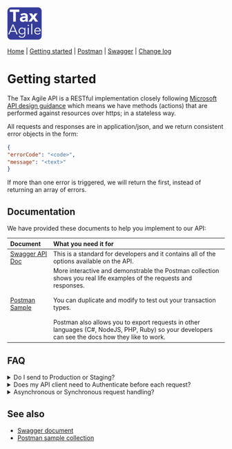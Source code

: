 <img src="../docs/Tax_Agile_Logo_White_on_Purple.png" width="80">

[Home](../README.md) \| [Getting started](getting-started.md)  \|  [Postman](postman.md) \| [Swagger](swagger/index.html) \| [Change log](changelog.md)

# Getting started
The Tax Agile API is a RESTful implementation closely following [Microsoft API design guidance](https://docs.microsoft.com/en-us/azure/architecture/best-practices/api-design) 
which means we have methods (actions) that are performed against resources over https; in a stateless way.

All requests and responses are in application/json, and we return consistent error objects in the form:
```json
{
"errorCode": "<code>",
"message": "<text>"
}
```
If more than one error is triggered, we will return the first, instead of returning an array of errors. 

## Documentation
We have provided these documents to help you implement to our API:

| Document                              | What you need it for                                                                                                                                                                                                                                                                                                                                           |
|:--------------------------------------|:---------------------------------------------------------------------------------------------------------------------------------------------------------------------------------------------------------------------------------------------------------------------------------------------------------------------------------------------------------------|
| [Swagger API Doc](swagger/index.html) | This is a standard for developers and it contains all of the options available on the API.                                                                                                                                                                                                                                                                     |
| [Postman Sample](postman.md)          | More interactive and demonstrable the Postman collection shows you real life examples of the requests and responses. <br /><br />You can duplicate and modify to test out your transaction types. <br /><br />Postman also allows you to export requests in other languages (C#, NodeJS, PHP, Ruby) so your developers can see the docs how they like to work. |

## FAQ
<details><summary>Do I send to Production or Staging?</summary>
<p>
<br />
Both environments will function the same, however you will have a different set of credentials for 
the two environments. 
<br />
If you want to make requests that are not saved, you can omit the `commit=true` parameter on the POST /transactions request.
<br />
<table>
<th>Server</th><th>API_ROOT</th>
<tr><td>Production</td><td>https://api.taxagile.io </td></tr>
<tr><td>Staging</td><td>https://staging-api.taxagile.io </td></tr>
</table>
<br />
Note: The Staging environment may be running a new functionality pending deployment to Production!
</p>
</details>

<details><summary>Does my API client need to Authenticate before each request?</summary>
<p>
<br />
No, but you can. The Bearer token is valid for 24hrs; so depending on your integration process flow you may prefer to Authenticate each time you want to make a request. 
<br /><br />
It would be robust if your API client handled the 401 Unauthorized response, by Authenticating again.
<pre>
{
"errorCode": "AU001",
"message": "Unauthorized"
}
</pre>
</p>
</details>

<details><summary>Asynchronous or Synchronous request handling?</summary>
<p>
<br />
The API uses both depending on use-case; when there is a database write this is done via a message bus model. This 
means that you can expect an immediate response once we have written the message to the bus.
<br /><br />
Your calling client you should handle 'eventual consistency'; meaning that if you post a new transaction and immediately try
to fetch it, you may get a 404 Not Found; but a second later it will be found.
</p>
</details>

## See also

- [Swagger document](swagger/index.html)
- [Postman sample collection](postman.md)

